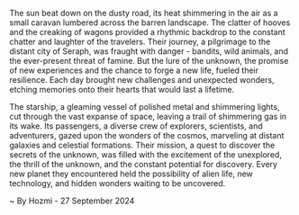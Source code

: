 
The sun beat down on the dusty road, its heat shimmering in the air as a small caravan lumbered across the barren landscape. The clatter of hooves and the creaking of wagons provided a rhythmic backdrop to the constant chatter and laughter of the travelers. Their journey, a pilgrimage to the distant city of Seraph, was fraught with danger - bandits, wild animals, and the ever-present threat of famine. But the lure of the unknown, the promise of new experiences and the chance to forge a new life, fueled their resilience. Each day brought new challenges and unexpected wonders, etching memories onto their hearts that would last a lifetime.

The starship, a gleaming vessel of polished metal and shimmering lights, cut through the vast expanse of space, leaving a trail of shimmering gas in its wake. Its passengers, a diverse crew of explorers, scientists, and adventurers, gazed upon the wonders of the cosmos, marveling at distant galaxies and celestial formations. Their mission, a quest to discover the secrets of the unknown, was filled with the excitement of the unexplored, the thrill of the unknown, and the constant potential for discovery. Every new planet they encountered held the possibility of alien life, new technology, and hidden wonders waiting to be uncovered. 

~ By Hozmi - 27 September 2024
